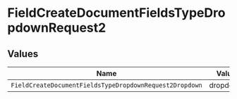 # FieldCreateDocumentFieldsTypeDropdownRequest2


## Values

| Name                                                    | Value                                                   |
| ------------------------------------------------------- | ------------------------------------------------------- |
| `FieldCreateDocumentFieldsTypeDropdownRequest2Dropdown` | dropdown                                                |